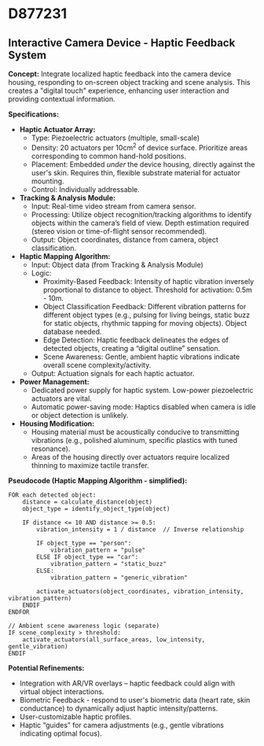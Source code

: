 # D877231

## Interactive Camera Device - Haptic Feedback System

**Concept:** Integrate localized haptic feedback into the camera device housing, responding to on-screen object tracking and scene analysis. This creates a "digital touch" experience, enhancing user interaction and providing contextual information.

**Specifications:**

*   **Haptic Actuator Array:**
    *   Type: Piezoelectric actuators (multiple, small-scale)
    *   Density: 20 actuators per 10cm<sup>2</sup> of device surface. Prioritize areas corresponding to common hand-hold positions.
    *   Placement: Embedded *under* the device housing, directly against the user's skin. Requires thin, flexible substrate material for actuator mounting.
    *   Control: Individually addressable.
*   **Tracking & Analysis Module:**
    *   Input: Real-time video stream from camera sensor.
    *   Processing: Utilize object recognition/tracking algorithms to identify objects within the camera’s field of view.  Depth estimation required (stereo vision or time-of-flight sensor recommended).
    *   Output: Object coordinates, distance from camera, object classification.
*   **Haptic Mapping Algorithm:**
    *   Input: Object data (from Tracking & Analysis Module)
    *   Logic:
        *   Proximity-Based Feedback: Intensity of haptic vibration inversely proportional to distance to object.  Threshold for activation: 0.5m - 10m.
        *   Object Classification Feedback: Different vibration patterns for different object types (e.g., pulsing for living beings, static buzz for static objects, rhythmic tapping for moving objects). Object database needed.
        *   Edge Detection: Haptic feedback delineates the edges of detected objects, creating a “digital outline” sensation.
        *   Scene Awareness: Gentle, ambient haptic vibrations indicate overall scene complexity/activity.
    *   Output: Actuation signals for each haptic actuator.
*   **Power Management:**
    *   Dedicated power supply for haptic system. Low-power piezoelectric actuators are vital.
    *   Automatic power-saving mode: Haptics disabled when camera is idle or object detection is unlikely.
*   **Housing Modification:**
    *   Housing material must be acoustically conducive to transmitting vibrations (e.g., polished aluminum, specific plastics with tuned resonance).
    *   Areas of the housing directly over actuators require localized thinning to maximize tactile transfer.

**Pseudocode (Haptic Mapping Algorithm - simplified):**

```
FOR each detected object:
    distance = calculate_distance(object)
    object_type = identify_object_type(object)
    
    IF distance <= 10 AND distance >= 0.5:
        vibration_intensity = 1 / distance  // Inverse relationship
        
        IF object_type == "person":
            vibration_pattern = "pulse"
        ELSE IF object_type == "car":
            vibration_pattern = "static_buzz"
        ELSE:
            vibration_pattern = "generic_vibration"
        
        activate_actuators(object_coordinates, vibration_intensity, vibration_pattern)
    ENDIF
ENDFOR

// Ambient scene awareness logic (separate)
IF scene_complexity > threshold:
    activate_actuators(all_surface_areas, low_intensity, gentle_vibration)
ENDIF
```

**Potential Refinements:**

*   Integration with AR/VR overlays – haptic feedback could align with virtual object interactions.
*   Biometric Feedback - respond to user's biometric data (heart rate, skin conductance) to dynamically adjust haptic intensity/patterns.
*   User-customizable haptic profiles.
*   Haptic “guides” for camera adjustments (e.g., gentle vibrations indicating optimal focus).